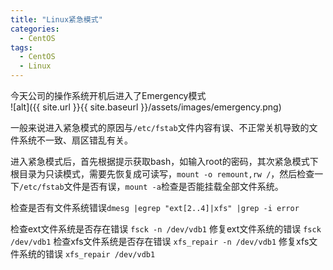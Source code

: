 ```yaml
---
title: "Linux紧急模式"
categories:
  - CentOS
tags:
  - CentOS
  - Linux
---
```


今天公司的操作系统开机后进入了Emergency模式  
![alt]({{ site.url }}{{ site.baseurl }}/assets/images/emergency.png)

一般来说进入紧急模式的原因与`/etc/fstab`文件内容有误、不正常关机导致的文件系统不一致、扇区错乱有关。

进入紧急模式后，首先根据提示获取bash，如输入root的密码，其次紧急模式下根目录为只读模式，需要先恢复成可读写，`mount -o remount,rw /`，然后检查一下`/etc/fstab`文件是否有误，`mount -a`检查是否能挂载全部文件系统。

检查是否有文件系统错误`dmesg |egrep "ext[2..4]|xfs" |grep -i error`

检查ext文件系统是否存在错误
`fsck -n /dev/vdb1`
修复ext文件系统的错误
`fsck /dev/vdb1`
检查xfs文件系统是否存在错误
`xfs_repair -n /dev/vdb1`
修复xfs文件系统的错误
`xfs_repair /dev/vdb1`
